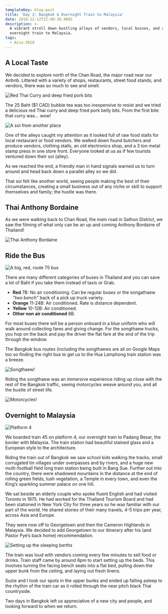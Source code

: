 ```yaml
---
templateKey: blog-post
title: 'Day 2: Bangkok & Overnight Train to Malaysia'
date: 2018-12-12T22:40:38.900Z
description: >-
  A vibrant stroll down bustling alleys of vendors, local busses, and an
  overnight train to Malaysia. 
tags:
  - Asia-2018
---
```

## A Local Taste
We decided to explore north of the Chan Road, the major road near our Airbnb. Littered with a variety of shops, restaurants, street food stands, and vendors, there was so much to see and smell.

![Red Thai Curry and deep fried pork bits](/img/91f11d05-5062-463c-8a40-b6ea37c90809.jpeg)

The 25 Baht ($1 CAD) bubble tea was too inexpensive to resist and we tried a delicious red Thai curry and deep fried pork belly bits. From the first bite that curry was... wow!

![A soi from another place](/img/d6d3dbd5-e997-4fd0-85a7-1e363218f5e8.jpeg)

One of the alleys caught my attention as it looked full of raw food stalls for local restaurant or food vendors. We walked down found butchers and produce vendors, clothing stalls, an old electronics shop, and a 3 ton metal stamp press in one store front. Everyone looked at us as if few tourists ventured down their soi (alley).

As we reached the end, a friendly man in hand signals warned us to turn around and head back down a parallel alley so we did. 

That soi felt like another world, seeing people making the best of their circumstances, creating a small business out of any niche or skill to support themselves and family; the hustle was there. 

## Thai Anthony Bordaine

As we were walking back to Chan Road, the main road in Sathon District, we saw the filming of what only can be an up and coming Anthony Bordaine of Thailand!

![Thai Anthony Bordaine](/img/b32a8e6e-ec12-42e9-98ba-77f38a4d9728.jpeg)

## Ride the Bus

![A big, red, route 75 bus](/img/dbc4c37b-fe0e-41ef-ba9b-8fc60536a672.jpeg)

There are many different categories of buses in Thailand and you can save a lot of Baht if you take them instead of taxis or Grab. 

- **Red** 7B: No air conditioning. Can be regular buses or the songathaew *“two bench”* back of a pick up truck variety.
- **Orange** 11-24B: Air conditioned. Rate is distance dependent. 
- **Yellow** 10-12B: Air conditioned. 
- **Other non air conditioned** 8B. 

For most buses there will be a person onboard in a blue uniform who will walk around collecting fares and giving change. For the songthaew trucks, you hop on the back and pay the driver the flat fare at the end of the trip through the window.

The Bangkok bus routes (including the songthaews are all on Google Maps too so finding the right bus to get us to the Hua Lamphong train station was a breeze. 

![Songthaew!](/img/a679d2c2-8d45-4929-bb33-7775e6f953da.jpeg)

Riding the songthaew was an immersive experience riding up close with the rest of the Bangkok traffic, seeing motorcycles weave around you, and all the bustle of street life. 

![Motorcycles!](/img/a073ceb5-50b5-4302-b4d9-78f24ea6ac01.jpeg)

## Overnight to Malaysia

![Platform 4](/img/1b56cf1b-b608-4ef3-936f-6016c228a17b.jpeg)

We boarded train 45 on platform 4, our overnight train to Padang Besar, the border with Malaysia. The train station had beautiful stained glass and a European style to the architecture. 

Riding the train out of Bangkok we saw school kids walking the tracks, small corrugated tin villages under overpasses and by rivers, and a huge new multi-football field long train station being built in Bang Sue. Further out into the country, there were shadowed mountains in the distance at the end of rolling green fields, lush vegetation, a Temple in every town, and even the King’s sparkling summer palace on one hill. 

We sat beside an elderly couple who spoke fluent English and had visited Toronto in 1975. He had worked for the Thailand Tourism Board and had been stationed in New York City for three years so he was familiar with our part of the world. He shared stories of their many travels, 4-5 trips per year, across Asia and Europe. 

They were now off to Georgetown and then the Cameron Highlands in Malaysia. We decided to add Georgetown to our itinerary after his (and Pastor Pye’s back home) recommendation.

![Setting up the sleeping berths](/img/3fa800cd-1ed8-4054-9e02-7165a9d5450b.jpeg)

The train was loud with vendors coming every few minutes to sell food or drinks. Train staff came by around 6pm to start setting up the beds. This involves turning the facing bench seats into a flat bed, pulling down the upper bunk from the ceiling, and laying out fresh linens.

Suzie and I took our spots in the upper bunks and ended up falling asleep to the rhythm of the train car as it rolled through the near pitch black Thai countryside.

Two days in Bangkok left us appreciative of a new city and people, and looking forward to when we return.
